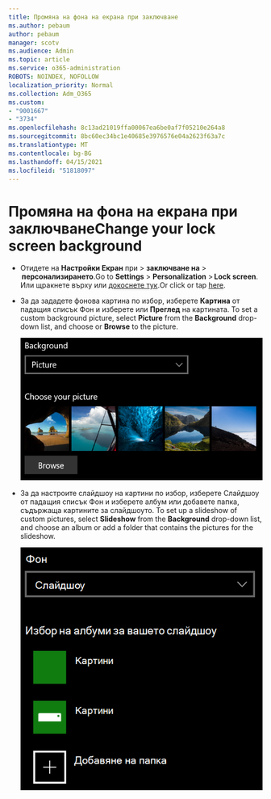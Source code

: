 ```yaml
---
title: Промяна на фона на екрана при заключване
ms.author: pebaum
author: pebaum
manager: scotv
ms.audience: Admin
ms.topic: article
ms.service: o365-administration
ROBOTS: NOINDEX, NOFOLLOW
localization_priority: Normal
ms.collection: Adm_O365
ms.custom:
- "9001667"
- "3734"
ms.openlocfilehash: 8c13ad21019ffa00067ea6be0af7f05210e264a8
ms.sourcegitcommit: 8bc60ec34bc1e40685e3976576e04a2623f63a7c
ms.translationtype: MT
ms.contentlocale: bg-BG
ms.lasthandoff: 04/15/2021
ms.locfileid: "51818097"
---
```

# <a name="change-your-lock-screen-background"></a><span data-ttu-id="2ed50-102">Промяна на фона на екрана при заключване</span><span class="sxs-lookup"><span data-stu-id="2ed50-102">Change your lock screen background</span></span>

- <span data-ttu-id="2ed50-103">Отидете на **Настройки Екран** при  >  **заключване на**  >  **персонализирането**.</span><span class="sxs-lookup"><span data-stu-id="2ed50-103">Go to **Settings** > **Personalization** > **Lock screen**.</span></span> <span data-ttu-id="2ed50-104">Или щракнете върху или [докоснете тук](ms-settings:lockscreen?activationSource=GetHelp).</span><span class="sxs-lookup"><span data-stu-id="2ed50-104">Or click or tap [here](ms-settings:lockscreen?activationSource=GetHelp).</span></span>

- <span data-ttu-id="2ed50-105">За да зададете фонова картина по избор, изберете **Картина** от падащия списък Фон и изберете или **Преглед** на картината. </span><span class="sxs-lookup"><span data-stu-id="2ed50-105">To set a custom background picture, select **Picture** from the **Background** drop-down list, and choose or **Browse** to the picture.</span></span>

  ![Задаване на фонова картина по избор.](media/set-custom-background-pic.png)

- <span data-ttu-id="2ed50-107">За да настроите слайдшоу на  картини по избор, изберете Слайдшоу от падащия списък Фон и изберете албум или добавете папка, съдържаща картините за слайдшоуто. </span><span class="sxs-lookup"><span data-stu-id="2ed50-107">To set up a slideshow of custom pictures, select **Slideshow** from the **Background** drop-down list, and choose an album or add a folder that contains the pictures for the slideshow.</span></span>

  ![Настройване на слайдшоу на картини по избор.](media/set-up-slideshow-background.png)

